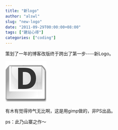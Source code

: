 ```yaml
---
title: "新logo"
author: "alswl"
slug: "new-logo"
date: "2011-09-29T00:00:00+08:00"
tags: ["建站心得"]
categories: ["coding"]
---
```


策划了一年的博客改版终于跨出了第一步----新Logo。

![image](../../static/images/upload_dropbox/201109/d3_128.png)

有木有觉得帅气无比啊，这是用gimp做的，非PS出品。

ps：此乃山寨之作～

